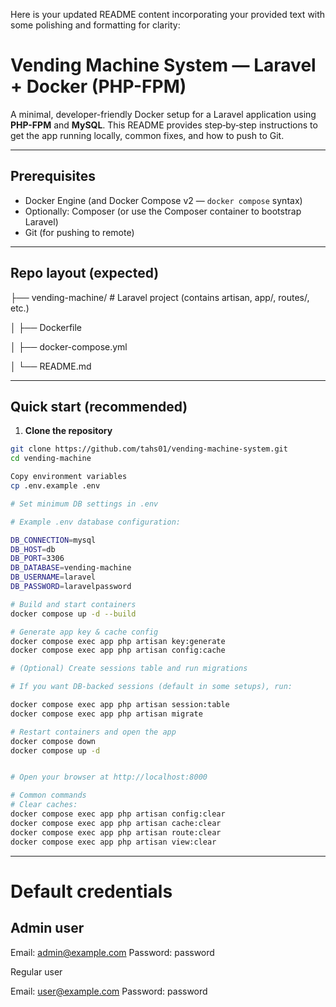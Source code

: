 Here is your updated README content incorporating your provided text with some polishing and formatting for clarity:

# Vending Machine System — Laravel + Docker (PHP-FPM)

A minimal, developer-friendly Docker setup for a Laravel application using **PHP-FPM** and **MySQL**. This README provides step‑by‑step instructions to get the app running locally, common fixes, and how to push to Git.

---

## Prerequisites

- Docker Engine (and Docker Compose v2 — `docker compose` syntax)
- Optionally: Composer (or use the Composer container to bootstrap Laravel)
- Git (for pushing to remote)

---

## Repo layout (expected)



├── vending-machine/ # Laravel project (contains artisan, app/, routes/, etc.)

│ ├── Dockerfile

│ ├── docker-compose.yml

│ └── README.md


---

## Quick start (recommended)

1. **Clone the repository**

```bash
git clone https://github.com/tahs01/vending-machine-system.git
cd vending-machine

Copy environment variables
cp .env.example .env

# Set minimum DB settings in .env

# Example .env database configuration:

DB_CONNECTION=mysql
DB_HOST=db
DB_PORT=3306
DB_DATABASE=vending-machine
DB_USERNAME=laravel
DB_PASSWORD=laravelpassword

# Build and start containers
docker compose up -d --build

# Generate app key & cache config
docker compose exec app php artisan key:generate
docker compose exec app php artisan config:cache

# (Optional) Create sessions table and run migrations

# If you want DB-backed sessions (default in some setups), run:

docker compose exec app php artisan session:table
docker compose exec app php artisan migrate

# Restart containers and open the app
docker compose down
docker compose up -d


# Open your browser at http://localhost:8000

# Common commands
# Clear caches:
docker compose exec app php artisan config:clear
docker compose exec app php artisan cache:clear
docker compose exec app php artisan route:clear
docker compose exec app php artisan view:clear
```
---

# Default credentials

## Admin user

Email: admin@example.com
Password: password

Regular user

Email: user@example.com
Password: password

